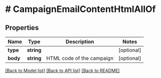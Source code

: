 # # CampaignEmailContentHtmlAllOf

## Properties

Name | Type | Description | Notes
------------ | ------------- | ------------- | -------------
**type** | **string** |  | [optional] 
**body** | **string** | HTML code of the campaign | [optional] 

[[Back to Model list]](../../README.md#documentation-for-models) [[Back to API list]](../../README.md#documentation-for-api-endpoints) [[Back to README]](../../README.md)


